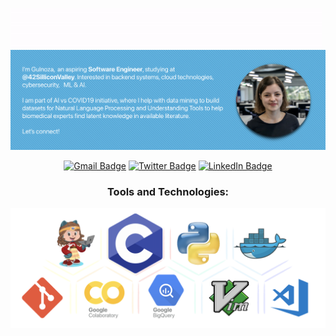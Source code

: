 ![hello](./imgs/hello.gif)
![about_me](./imgs/badge.png)

<p align="center">
<a href="mailto:gul.khodizoda@gmail.com"><img src="https://img.icons8.com/nolan/35/gmail.png" alt="Gmail Badge"/></a>
<a href="https://twitter.com/gul_codes"><img src="https://img.icons8.com/nolan/35/twitter-squared.png" alt="Twitter Badge"/></a>
<a href="https://www.linkedin.com/in/khodizoda/"><img src="https://img.icons8.com/nolan/35/linkedin.png" alt="LinkedIn Badge"/></a>
</p>

<h3 align="center">Tools and Technologies:</h3>
<p align="center">
<img alt="languages and tools" width="700px" src="./imgs/stack.png" />
</p>
